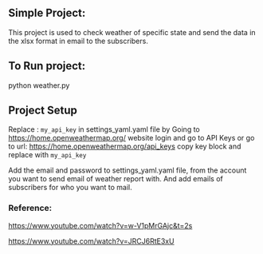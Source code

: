 ## Simple Project:
This project is used to check weather of specific state and send the data in the xlsx format in email to the subscribers.

## To Run project: 
python weather.py

## Project Setup 

Replace : `my_api_key` in settings_yaml.yaml file by Going to https://home.openweathermap.org/ website login and go to API Keys or go to url: https://home.openweathermap.org/api_keys copy key block and replace with `my_api_key`

Add the email and password to settings_yaml.yaml file, from the account you want to send email of weather report with. And add emails of subscribers for who you want to mail.

### Reference: 
https://www.youtube.com/watch?v=w-V1pMrGAjc&t=2s

https://www.youtube.com/watch?v=JRCJ6RtE3xU

